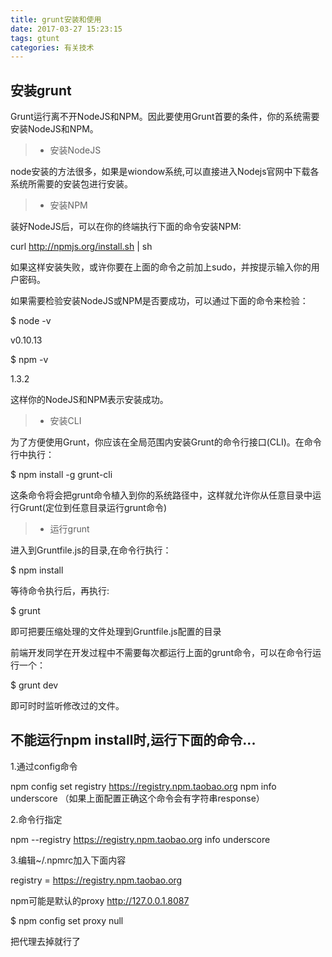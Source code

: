 ```yaml
---
title: grunt安装和使用
date: 2017-03-27 15:23:15
tags: gtunt
categories: 有关技术
---
```

## 安装grunt

Grunt运行离不开NodeJS和NPM。因此要使用Grunt首要的条件，你的系统需要安装NodeJS和NPM。

> * 安装NodeJS

node安装的方法很多，如果是wiondow系统,可以直接进入Nodejs官网中下载各系统所需要的安装包进行安装。

> * 安装NPM

装好NodeJS后，可以在你的终端执行下面的命令安装NPM:

curl http://npmjs.org/install.sh | sh

如果这样安装失败，或许你要在上面的命令之前加上sudo，并按提示输入你的用户密码。

如果需要检验安装NodeJS或NPM是否要成功，可以通过下面的命令来检验：

$ node -v

v0.10.13

$ npm -v

1.3.2

这样你的NodeJS和NPM表示安装成功。

> * 安装CLI

为了方便使用Grunt，你应该在全局范围内安装Grunt的命令行接口(CLI)。在命令行中执行：

$ npm install -g grunt-cli

这条命令将会把grunt命令植入到你的系统路径中，这样就允许你从任意目录中运行Grunt(定位到任意目录运行grunt命令)

> * 运行grunt

进入到Gruntfile.js的目录,在命令行执行：

$ npm install

等待命令执行后，再执行:

$ grunt

即可把要压缩处理的文件处理到Gruntfile.js配置的目录

前端开发同学在开发过程中不需要每次都运行上面的grunt命令，可以在命令行运行一个：

$ grunt dev

即可时时监听修改过的文件。

## 不能运行npm install时,运行下面的命令...

1.通过config命令

npm config set registry https://registry.npm.taobao.org  npm info underscore （如果上面配置正确这个命令会有字符串response）

2.命令行指定

npm --registry https://registry.npm.taobao.org info underscore

3.编辑~/.npmrc加入下面内容

registry = https://registry.npm.taobao.org

npm可能是默认的proxy http://127.0.0.1.8087

$ npm config set proxy null

把代理去掉就行了